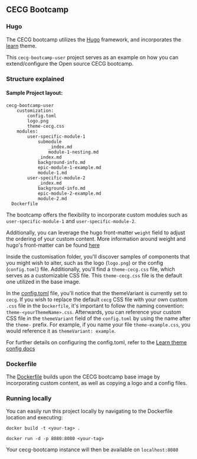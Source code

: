 ## CECG Bootcamp

### Hugo

The CECG bootcamp utilizes the [Hugo](https://gohugo.io/) framework, and incorporates
the [learn](https://learn.netlify.app/en/) theme.

This `cecg-bootcamp-user` project serves as an example on how you can extend/configure the Open source CECG bootcamp.

### Structure explained

#### Sample Project layout:

```text
cecg-bootcamp-user
    customization:
        config.toml
        logo.png
        theme-cecg.css
    modules:
        user-specific-module-1
            submodule
                _index.md
                module-1-nesting.md
            _index.md
            background-info.md
            epic-module-1-example.md
            module-1.md
        user-specific-module-2
            _index.md
            background-info.md
            epic-module-2-example.md
            module-2.md
  Dockerfile
```

The bootcamp offers the flexibility to incorporate custom modules such as `user-specific-module-1`
and `user-specific-module-2`.

Additionally, you can leverage the hugo front-matter `weight` field to adjust the ordering of your custom content. More
information around weight and hugo's front-matter can be found [here](https://gohugo.io/content-management/front-matter/)

Inside the customisation folder, you'll discover samples of components that you might wish to alter, such as the logo (`logo.png`) or
the config (`config.toml`) file. Additionally, you'll find a `theme-cecg.css` file, which serves as a customizable CSS file.
This `theme-cecg.css` file is the default one utilized in the base image.

In the [config.toml](customisation/config.toml) file, you'll notice that the themeVariant is currently set to `cecg`. If you wish to 
replace the default `cecg` CSS file with your own custom `.css` file in the `Dockerfile`, it's important to follow the 
naming convention: `theme-<yourThemeName>.css`. Afterwards, you can reference your custom CSS file in the `themeVariant` field
of the `config.toml` by using the name after the `theme-` prefix. For example, if you name your file `theme-example.css`,
you would reference it as `themeVariant: example`.

For further details on configuring the config.toml, refer to the [Learn theme config docs](https://learn.netlify.app/en/basics/configuration/)

### Dockerfile

The [Dockerfile](Dockerfile) builds upon the CECG bootcamp base image by incorporating custom content, as well as
copying a logo and a config files.


### Running locally

You can easily run this project locally by navigating to the Dockerfile location and executing:

`docker build -t <your-tag> .`

`docker run -d -p 8080:8080 <your-tag>`

Your cecg-bootcamp instance will then be available on `localhost:8080`